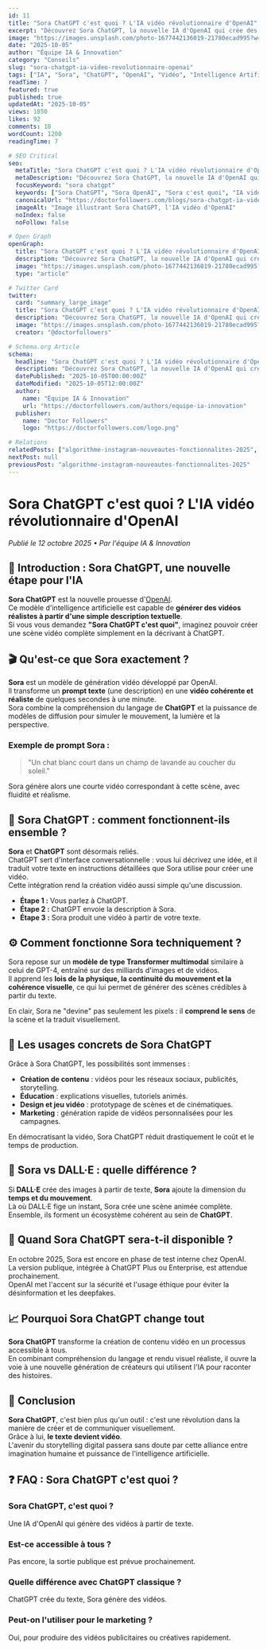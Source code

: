 ```yaml
---
id: 11
title: "Sora ChatGPT c'est quoi ? L'IA vidéo révolutionnaire d'OpenAI"
excerpt: "Découvrez Sora ChatGPT, la nouvelle IA d'OpenAI qui crée des vidéos réalistes à partir de texte. Fonctionnement, usages et lien avec ChatGPT."
image: "https://images.unsplash.com/photo-1677442136019-21780ecad995?w=800&h=400&fit=crop"
date: "2025-10-05"
author: "Équipe IA & Innovation"
category: "Conseils"
slug: "sora-chatgpt-ia-video-revolutionnaire-openai"
tags: ["IA", "Sora", "ChatGPT", "OpenAI", "Vidéo", "Intelligence Artificielle"]
readTime: 7
featured: true
published: true
updatedAt: "2025-10-05"
views: 1850
likes: 92
comments: 18
wordCount: 1200
readingTime: 7

# SEO Critical
seo:
  metaTitle: "Sora ChatGPT c'est quoi ? L'IA vidéo révolutionnaire d'OpenAI"
  metaDescription: "Découvrez Sora ChatGPT, la nouvelle IA d'OpenAI qui crée des vidéos réalistes à partir de texte. Fonctionnement, usages et lien avec ChatGPT."
  focusKeyword: "sora chatgpt"
  keywords: ["Sora ChatGPT", "Sora OpenAI", "Sora c'est quoi", "IA vidéo OpenAI", "ChatGPT vidéo", "intelligence artificielle vidéo", "Sora IA"]
  canonicalUrl: "https://doctorfollowers.com/blogs/sora-chatgpt-ia-video-revolutionnaire-openai"
  imageAlt: "Image illustrant Sora ChatGPT, l'IA vidéo d'OpenAI"
  noIndex: false
  noFollow: false

# Open Graph
openGraph:
  title: "Sora ChatGPT c'est quoi ? L'IA vidéo révolutionnaire d'OpenAI"
  description: "Découvrez Sora ChatGPT, la nouvelle IA d'OpenAI qui crée des vidéos réalistes à partir de texte. Fonctionnement, usages et lien avec ChatGPT."
  image: "https://images.unsplash.com/photo-1677442136019-21780ecad995?w=1200&h=630&fit=crop"
  type: "article"

# Twitter Card
twitter:
  card: "summary_large_image"
  title: "Sora ChatGPT c'est quoi ? L'IA vidéo révolutionnaire d'OpenAI"
  description: "Découvrez Sora ChatGPT, la nouvelle IA d'OpenAI qui crée des vidéos réalistes à partir de texte. Fonctionnement, usages et lien avec ChatGPT."
  image: "https://images.unsplash.com/photo-1677442136019-21780ecad995?w=1200&h=630&fit=crop"
  creator: "@doctorfollowers"

# Schema.org Article
schema:
  headline: "Sora ChatGPT c'est quoi ? L'IA vidéo révolutionnaire d'OpenAI"
  description: "Découvrez Sora ChatGPT, la nouvelle IA d'OpenAI qui crée des vidéos réalistes à partir de texte. Fonctionnement, usages et lien avec ChatGPT."
  datePublished: "2025-10-05T00:00:00Z"
  dateModified: "2025-10-05T12:00:00Z"
  author:
    name: "Équipe IA & Innovation"
    url: "https://doctorfollowers.com/authors/equipe-ia-innovation"
  publisher:
    name: "Doctor Followers"
    logo: "https://doctorfollowers.com/logo.png"

# Relations
relatedPosts: ["algorithme-instagram-nouveautes-fonctionnalites-2025", "boostez-votre-popularite-instagram-avec-doctorfollowers"]
nextPost: null
previousPost: "algorithme-instagram-nouveautes-fonctionnalites-2025"
---
```


# Sora ChatGPT c'est quoi ? L'IA vidéo révolutionnaire d'OpenAI

*Publié le 12 octobre 2025 • Par l'équipe IA & Innovation*

## 🧠 Introduction : Sora ChatGPT, une nouvelle étape pour l'IA

**Sora ChatGPT** est la nouvelle prouesse d'[OpenAI](https://openai.com).  
Ce modèle d'intelligence artificielle est capable de **générer des vidéos réalistes à partir d'une simple description textuelle**.  
Si vous vous demandez **"Sora ChatGPT c'est quoi"**, imaginez pouvoir créer une scène vidéo complète simplement en la décrivant à ChatGPT.

## 🎬 Qu'est-ce que Sora exactement ?

**Sora** est un modèle de génération vidéo développé par OpenAI.  
Il transforme un **prompt texte** (une description) en une **vidéo cohérente et réaliste** de quelques secondes à une minute.  
Sora combine la compréhension du langage de **ChatGPT** et la puissance de modèles de diffusion pour simuler le mouvement, la lumière et la perspective.

### Exemple de prompt Sora :

> "Un chat blanc court dans un champ de lavande au coucher du soleil."

Sora génère alors une courte vidéo correspondant à cette scène, avec fluidité et réalisme.

## 💬 Sora ChatGPT : comment fonctionnent-ils ensemble ?

**Sora** et **ChatGPT** sont désormais reliés.  
ChatGPT sert d'interface conversationnelle : vous lui décrivez une idée, et il traduit votre texte en instructions détaillées que Sora utilise pour créer une vidéo.  
Cette intégration rend la création vidéo aussi simple qu'une discussion.

- **Étape 1 :** Vous parlez à ChatGPT.
- **Étape 2 :** ChatGPT envoie la description à Sora.
- **Étape 3 :** Sora produit une vidéo à partir de votre texte.

## ⚙️ Comment fonctionne Sora techniquement ?

Sora repose sur un **modèle de type Transformer multimodal** similaire à celui de GPT-4, entraîné sur des milliards d'images et de vidéos.  
Il apprend les **lois de la physique, la continuité du mouvement et la cohérence visuelle**, ce qui lui permet de générer des scènes crédibles à partir du texte.

En clair, Sora ne "devine" pas seulement les pixels : il **comprend le sens** de la scène et la traduit visuellement.

## 🚀 Les usages concrets de Sora ChatGPT

Grâce à Sora ChatGPT, les possibilités sont immenses :

- **Création de contenu** : vidéos pour les réseaux sociaux, publicités, storytelling.
- **Éducation** : explications visuelles, tutoriels animés.
- **Design et jeu vidéo** : prototypage de scènes et de cinématiques.
- **Marketing** : génération rapide de vidéos personnalisées pour les campagnes.

En démocratisant la vidéo, Sora ChatGPT réduit drastiquement le coût et le temps de production.

## 🧩 Sora vs DALL·E : quelle différence ?

Si **DALL·E** crée des images à partir de texte, **Sora** ajoute la dimension du **temps et du mouvement**.  
Là où DALL·E fige un instant, Sora crée une scène animée complète.  
Ensemble, ils forment un écosystème cohérent au sein de **ChatGPT**.

## 📅 Quand Sora ChatGPT sera-t-il disponible ?

En octobre 2025, Sora est encore en phase de test interne chez OpenAI.  
La version publique, intégrée à ChatGPT Plus ou Enterprise, est attendue prochainement.  
OpenAI met l'accent sur la sécurité et l'usage éthique pour éviter la désinformation et les deepfakes.

## 📈 Pourquoi Sora ChatGPT change tout

**Sora ChatGPT** transforme la création de contenu vidéo en un processus accessible à tous.  
En combinant compréhension du langage et rendu visuel réaliste, il ouvre la voie à une nouvelle génération de créateurs qui utilisent l'IA pour raconter des histoires.

## 🧾 Conclusion

**Sora ChatGPT**, c'est bien plus qu'un outil : c'est une révolution dans la manière de créer et de communiquer visuellement.  
Grâce à lui, **le texte devient vidéo**.  
L'avenir du storytelling digital passera sans doute par cette alliance entre imagination humaine et puissance de l'intelligence artificielle.

## ❓ FAQ : Sora ChatGPT c'est quoi ?

### Sora ChatGPT, c'est quoi ?
Une IA d'OpenAI qui génère des vidéos à partir de texte.

### Est-ce accessible à tous ?
Pas encore, la sortie publique est prévue prochainement.

### Quelle différence avec ChatGPT classique ?
ChatGPT crée du texte, Sora génère des vidéos.

### Peut-on l'utiliser pour le marketing ?
Oui, pour produire des vidéos publicitaires ou créatives rapidement.
